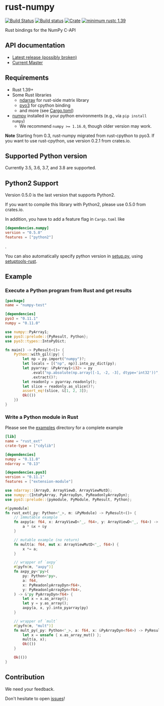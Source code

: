 rust-numpy
===========
[![Build Status](https://travis-ci.org/pyo3/rust-numpy.svg?branch=master)](https://travis-ci.org/pyo3/rust-numpy)
[![Build status](https://ci.appveyor.com/api/projects/status/bjaru43c7t1alx2x/branch/master?svg=true)](https://ci.appveyor.com/project/kngwyu/rust-numpy/branch/master)
[![Crate](http://meritbadge.herokuapp.com/numpy)](https://crates.io/crates/numpy)
[![minimum rustc 1.39](https://img.shields.io/badge/rustc-1.39+-blue.svg)](https://rust-lang.github.io/rfcs/2495-min-rust-version.html)

Rust bindings for the NumPy C-API

## API documentation
- [Latest release (possibly broken)](https://docs.rs/numpy)
- [Current Master](https://pyo3.github.io/rust-numpy)


## Requirements
- Rust 1.39+
- Some Rust libraries
  - [ndarray](https://github.com/bluss/ndarray) for rust-side matrix library
  - [pyo3](https://github.com/PyO3/pyo3) for cpython binding
  - and more (see [Cargo.toml](Cargo.toml))
- [numpy](http://www.numpy.org/) installed in your python environments (e.g., via `pip install numpy`)
  - We recommend `numpy >= 1.16.0`, though older version may work.

**Note**
Starting from 0.3, rust-numpy migrated from rust-cpython to pyo3.
If you want to use rust-cpython, use version 0.2.1 from crates.io.

## Supported Python version

Currently 3.5, 3.6, 3.7, and 3.8 are supported.


## Python2 Support
Version 0.5.0 is the last version that supports Python2.

If you want to compile this library with Python2, please use 0.5.0 from crates.io.

In addition, you have to add a feature flag in `Cargo.toml` like
``` toml
[dependencies.numpy]
version = "0.5.0"
features = ["python2"]
```
.

You can also automatically specify python version in [setup.py](examples/simple-extension/setup.py),
using [setuptools-rust](https://github.com/PyO3/setuptools-rust).


## Example


### Execute a Python program from Rust and get results

``` toml
[package]
name = "numpy-test"

[dependencies]
pyo3 = "0.11.1"
numpy = "0.11.0"
```

```rust
use numpy::PyArray1;
use pyo3::prelude::{PyResult, Python};
use pyo3::types::IntoPyDict;

fn main() -> PyResult<()> {
    Python::with_gil(|py| {
        let np = py.import("numpy")?;
        let locals = [("np", np)].into_py_dict(py);
        let pyarray: &PyArray1<i32> = py
            .eval("np.absolute(np.array([-1, -2, -3], dtype='int32'))", Some(locals), None)?
            .extract()?;
        let readonly = pyarray.readonly();
        let slice = readonly.as_slice()?;
        assert_eq!(slice, &[1, 2, 3]);
        Ok(())
    })
}

```

### Write a Python module in Rust

Please see the [examples](examples) directory for a complete example

```toml
[lib]
name = "rust_ext"
crate-type = ["cdylib"]

[dependencies]
numpy = "0.11.0"
ndarray = "0.13"

[dependencies.pyo3]
version = "0.11.1"
features = ["extension-module"]
```

```rust
use ndarray::{ArrayD, ArrayViewD, ArrayViewMutD};
use numpy::{IntoPyArray, PyArrayDyn, PyReadonlyArrayDyn};
use pyo3::prelude::{pymodule, PyModule, PyResult, Python};

#[pymodule]
fn rust_ext(_py: Python<'_>, m: &PyModule) -> PyResult<()> {
    // immutable example
    fn axpy(a: f64, x: ArrayViewD<'_, f64>, y: ArrayViewD<'_, f64>) -> ArrayD<f64> {
        a * &x + &y
    }

    // mutable example (no return)
    fn mult(a: f64, mut x: ArrayViewMutD<'_, f64>) {
        x *= a;
    }

    // wrapper of `axpy`
    #[pyfn(m, "axpy")]
    fn axpy_py<'py>(
        py: Python<'py>,
        a: f64,
        x: PyReadonlyArrayDyn<f64>,
        y: PyReadonlyArrayDyn<f64>,
    ) -> &'py PyArrayDyn<f64> {
        let x = x.as_array();
        let y = y.as_array();
        axpy(a, x, y).into_pyarray(py)
    }

    // wrapper of `mult`
    #[pyfn(m, "mult")]
    fn mult_py(_py: Python<'_>, a: f64, x: &PyArrayDyn<f64>) -> PyResult<()> {
        let x = unsafe { x.as_array_mut() };
        mult(a, x);
        Ok(())
    }

    Ok(())
}
```

## Contribution
We need your feedback.

Don't hesitate to open [issues](https://github.com/rust-numpy/rust-numpy/issues)!
